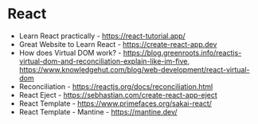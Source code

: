 # React

- Learn React practically - https://react-tutorial.app/
- Great Website to Learn React - https://create-react-app.dev
- How does Virtual DOM work? - https://blog.greenroots.info/reactjs-virtual-dom-and-reconciliation-explain-like-im-five, https://www.knowledgehut.com/blog/web-development/react-virtual-dom
- Reconciliation - https://reactjs.org/docs/reconciliation.html
- React Eject - https://sebhastian.com/create-react-app-eject
- React Template - https://www.primefaces.org/sakai-react/
- React Template - Mantine - https://mantine.dev/


